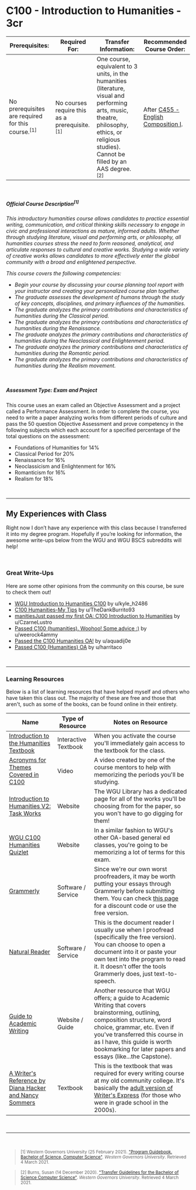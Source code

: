 # C100 - Introduction to Humanities - 3cr
| Prerequisites: | Required For: | Transfer Information: | Recommended Course Order: |
| -------------------- | ------------------- | ----------------- | ----------------- |
| No prerequisites are required for this course.<sup>[1]</sup> | No courses require this as a prerequisite.<sup>[1]</sup> | One course, equivalent to 3 units, in the humanities (literature, visual and performing arts, music, theatre, philosophy, ethics, or religious studies). Cannot be filled by an AAS degree.<sup>[2]</sup> | After [C455 - English Composition I](C455.md). |


<br />

##### Official Course Description<sup>[1]</sup>
*This introductory humanities course allows candidates to practice essential writing, communication, and critical thinking skills necessary to engage in civic and professional interactions as mature, informed adults. Whether through studying literature, visual and performing arts, or philosophy, all humanities courses stress the need to form reasoned, analytical, and articulate responses to cultural and creative works. Studying a wide variety of creative works allows candidates to more effectively enter the global community with a broad and enlightened perspective.*

*This course covers the following competencies:*
- *Begin your course by discussing your course planning tool report with your instructor and creating your personalized course plan together.*
- *The graduate assesses the development of humans through the study of key concepts, disciplines, and primary influences of the humanities.*
- *The graduate analyzes the primary contributions and characteristics of humanities during the Classical period.*
- *The graduate analyzes the primary contributions and characteristics of humanities during the Renaissance.*
- *The graduate analyzes the primary contributions and characteristics of humanities during the Neoclassical and Enlightenment period.*
- *The graduate analyzes the primary contributions and characteristics of humanities during the Romantic period.*
- *The graduate analyzes the primary contributions and characteristics of humanities during the Realism movement.*

<br />

##### Assessment Type: Exam and Project
This course uses an exam called an Objective Assessment and a project called a Performance Assessment. In order to complete the course, you need to write a paper analyzing works from different periods of culture and pass the 50 question Objective Assessment and prove competency in the following subjects which each account for a specified percentage of the total questions on the assessment:
- Foundations of Humanities for 14%
- Classical Period for 20%
- Renaissance for 16%
- Neoclassicism and Enlightenment for 16%
- Romanticism for 16%
- Realism for 18%


<br />

----

## My Experiences with Class
Right now I don’t have any experience with this class because I transferred it into my degree program. Hopefully if you’re looking for information, the awesome write-ups below from the WGU and WGU BSCS subreddits will help!


<br />



### Great Write-Ups
Here are some other opinions from the community on this course, be sure to check them out!

-  [WGU Introduction to Humanities C100](https://www.reddit.com/r/WGU/comments/bd548f/wgu_introduction_to_humanities_c100/) by u/kyle_h2486 
-  [C100 Humanities-My Tips](https://www.reddit.com/r/WGU/comments/l23j5w/c100_humanitiesmy_tips/) by u/TheDankBurrito93 
-  [manitiesJust passed my first OA: C100 Introduction to Humanities](https://www.reddit.com/r/WGU/comments/coddth/just_passed_my_first_oa_c100_introduction_to/) by u/CzarneLustro 
-  [Passed C100 (humanities). Woohoo! Some advice :)](https://www.reddit.com/r/WGU/comments/710exh/passed_c100_humanities_woohoo_some_advice/) by u/weerock4ammy 
-  [Passed the C100 Humanities OA!](https://www.reddit.com/r/WGU/comments/j7lj92/passed_the_c100_humanities_oa/) by u/aquadij0e 
-  [Passed C100 (Humanities) OA](https://www.reddit.com/r/WGU/comments/b5k6nj/passed_c100_humanities_oa/) by u/harritaco 



<br />

----

### Learning Resources
Below is a list of learning resources that have helped myself and others who have taken this class out. The majority of these are free and those that aren't, such as some of the books, can be found online in their entirety.

| Name | Type of Resource | Notes on Resource |
| ---- |  ----------------- | ----------------- |
| [Introduction to the Humanities Textbook](https://wgu.mindedgeonline.com) | Interactive Textbook | When you activate the course you'll immediately gain access to the textbook for the class. | 
| [Acronyms for Themes Covered in C100](https://www.youtube.com/watch?v=ZUsjP1dufR8&feature=youtu.be) | Video | A video created by one of the course mentors to help with memorizing the periods you'll be studying. | 
| [Introduction to Humanities V2: Task Works](https://wgu.libguides.com/humanitiesv2) | Website | The WGU Library has a dedicated page for all of the works you'll be choosing from for the paper, so you won't have to go digging for them! | 
| [WGU C100 Humanities Quizlet](https://quizlet.com/331682903/wgu-c100-humanities-flash-cards/) | Website | In a similar fashion to WGU's other OA-based general ed classes, you're going to be memorizing a lot of terms for this exam. | 
| [Grammerly](https://www.grammarly.com/) | Software / Service | Since we're our own worst proofreaders, it may be worth putting your essays through Grammerly before submitting them. You can check [this page](https://cm.wgu.edu/t5/Writing-Center-Knowledge-Base/Need-Writing-Support-gt-START-HERE-lt/ta-p/25830) for a discount code or use the free version. | 
| [Natural Reader](https://www.naturalreaders.com/) | Software / Service | This is the document reader I usually use when I proofread (specifically the free version). You can choose to open a document into it or paste your own text into the program to read it. It doesn't offer the tools Grammerly does, just text-to-speech. | 
| [Guide to Academic Writing](https://wgu.mindedgeonline.com/index.php) | Website / Guide | Another resource that WGU offers; a guide to Academic Writing that covers brainstorming, outlining, composition structure, word choice, grammar, etc. Even if you've transferred this course in as I have, this guide is worth bookmarking for later papers and essays (like...the Capstone).  | 
| [A Writer's Reference by Diana Hacker and Nancy Sommers](https://www.macmillanlearning.com/college/us/product/A-Writers-Reference/p/1319169406) | Textbook | This is the textbook that was required for every writing course at my old community college. It's basically the [adult version of Writer's Express](https://images.app.goo.gl/cyVSDSRbJEbocTBj9) (for those who were in grade school in the 2000s). |


<br />

----
 
<br />

> <sub>[1] Western Governors University (25 February 2021). ["Program Guidebook. Bachelor of Science, Computer Science"](https://www.wgu.edu/content/dam/western-governors/documents/programguides/2017-guides/it/BSCS.pdf). *Western Governors University*. Retrieved 4 March 2021.</sub>

> <sub>[2] Burns, Susan (14 December 2020). ["Transfer Guidelines for the Bachelor of Science Computer Science"](https://partners.wgu.edu/Pages/BSCS.aspx). *Western Governors University*. Retrieved 4 March 2021.</sub>

